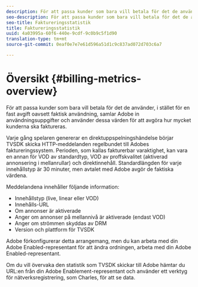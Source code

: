 ```yaml
---
description: För att passa kunder som bara vill betala för det de använder, i stället för en fast avgift oavsett faktisk användning, samlar Adobe in användningsuppgifter och använder dessa värden för att avgöra hur mycket kunderna ska faktureras.
seo-description: För att passa kunder som bara vill betala för det de använder, i stället för en fast avgift oavsett faktisk användning, samlar Adobe in användningsuppgifter och använder dessa värden för att avgöra hur mycket kunderna ska faktureras.
seo-title: Faktureringsstatistik
title: Faktureringsstatistik
uuid: 4a03995a-60f6-440e-9cdf-9c0b9c5f1d90
translation-type: tm+mt
source-git-commit: 0eaf0e7e7e61d596a51d1c9c837ad072d703c6a7

---
```



# Översikt {#billing-metrics-overview}

För att passa kunder som bara vill betala för det de använder, i stället för en fast avgift oavsett faktisk användning, samlar Adobe in användningsuppgifter och använder dessa värden för att avgöra hur mycket kunderna ska faktureras.

Varje gång spelaren genererar en direktuppspelningshändelse börjar TVSDK skicka HTTP-meddelanden regelbundet till Adobes faktureringssystem. Perioden, som kallas fakturerbar varaktighet, kan vara en annan för VOD av standardtyp, VOD av proffskvalitet (aktiverad annonsering i mellanrullar) och direktinnehåll. Standardlängden för varje innehållstyp är 30 minuter, men avtalet med Adobe avgör de faktiska värdena.

Meddelandena innehåller följande information:

* Innehållstyp (live, linear eller VOD)
* Innehålls-URL
* Om annonser är aktiverade
* Anger om annonser på mellannivå är aktiverade (endast VOD)
* Anger om strömmen skyddas av DRM
* Version och plattform för TVSDK

Adobe förkonfigurerar detta arrangemang, men du kan arbeta med din Adobe Enabled-representant för att ändra ordningen, arbeta med din Adobe Enabled-representant.

Om du vill övervaka den statistik som TVSDK skickar till Adobe hämtar du URL:en från din Adobe Enablement-representant och använder ett verktyg för nätverksregistrering, som Charles, för att se data.
